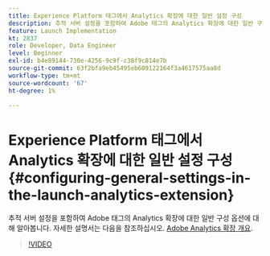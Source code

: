 ```yaml
---
title: Experience Platform 태그에서 Analytics 확장에 대한 일반 설정 구성
description: 추적 서버 설정을 포함하여 Adobe 태그의 Analytics 확장에 대한 일반 구성 옵션에 대해 알아봅니다.
feature: Launch Implementation
kt: 2837
role: Developer, Data Engineer
level: Beginner
exl-id: b4e89144-730e-4256-9c9f-c38f9c814e7b
source-git-commit: 63f2bfa9eb45495eb609122164f3a4617575aa8d
workflow-type: tm+mt
source-wordcount: '67'
ht-degree: 1%

---
```


# Experience Platform 태그에서 Analytics 확장에 대한 일반 설정 구성 {#configuring-general-settings-in-the-launch-analytics-extension}

추적 서버 설정을 포함하여 Adobe 태그의 Analytics 확장에 대한 일반 구성 옵션에 대해 알아봅니다. 자세한 설명서는 다음을 참조하십시오. [Adobe Analytics 확장 개요](https://experienceleague.adobe.com/docs/experience-platform/tags/extensions/client/analytics/overview.html?lang=ko-KR).

>[!VIDEO](https://video.tv.adobe.com/v/27093/?quality=12&learn=on)

